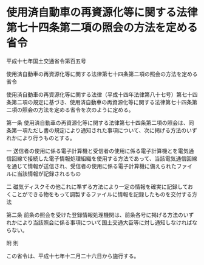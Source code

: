# 使用済自動車の再資源化等に関する法律第七十四条第二項の照会の方法を定める省令

平成十七年国土交通省令第百五号

使用済自動車の再資源化等に関する法律第七十四条第二項の照会の方法を定める省令

使用済自動車の再資源化等に関する法律（平成十四年法律第八十七号）第七十四条第二項の規定に基づき、使用済自動車の再資源化等に関する法律第七十四条第二項の照会の方法を定める省令を次のように定める。

第一条 使用済自動車の再資源化等に関する法律第七十四条第二項の照会は、同条第一項ただし書の規定により通知された事項について、次に掲げる方法のいずれかにより行うものとする。

一 送信者の使用に係る電子計算機と受信者の使用に係る電子計算機とを電気通信回線で接続した電子情報処理組織を使用する方法であって、当該電気通信回線を通じて情報が送信され、受信者の使用に係る電子計算機に備えられたファイルに当該情報が記録されるもの

二 磁気ディスクその他これに準ずる方法により一定の情報を確実に記録しておくことができる物をもって調製するファイルに情報を記録したものを交付する方法

第二条 前条の照会を受けた登録情報処理機関は、前条各号に掲げる方法のいずれかにより当該照会に係る事項について国土交通大臣等に対し通知しなければならない。

附 則

この省令は、平成十七年十二月二十六日から施行する。
